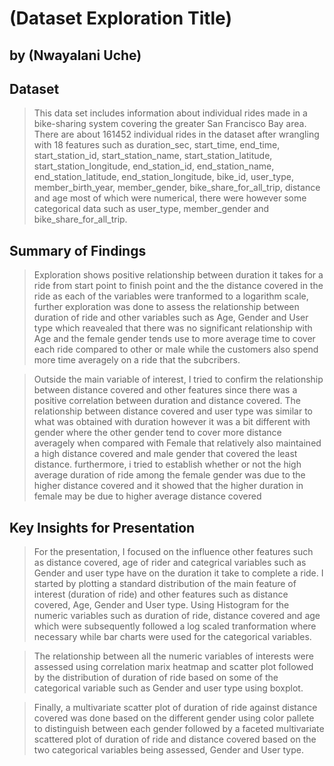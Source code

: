 # (Dataset Exploration Title)
## by (Nwayalani Uche)


## Dataset

> This data set includes information about individual rides made in a bike-sharing system covering the greater San Francisco Bay area. There are about 161452 individual rides in the dataset after wrangling with 18 features such as duration_sec, start_time, end_time, start_station_id, start_station_name, start_station_latitude, start_station_longitude, end_station_id, end_station_name, end_station_latitude, end_station_longitude, bike_id, user_type, member_birth_year, member_gender, bike_share_for_all_trip, distance and age most of which were numerical, there were however some categorical data such as user_type, member_gender and bike_share_for_all_trip.


## Summary of Findings

> Exploration shows positive relationship between duration it takes for a ride from start point  to finish point and the the distance covered in the ride as each of the variables were tranformed to a logarithm scale, further exploration was done to assess the relationship between duration of ride and other variables such as Age, Gender and User type which reavealed that there was no significant relationship with Age and the female gender tends use to more average time to cover each ride compared to other or male while the customers also spend more time averagely on a ride that the subcribers.

> Outside the main variable of interest, I tried to confirm the relationship between distance covered and other features since there was a positive correlation between duration and distance covered. The relationship between distance covered and user type was similar to what was obtained with duration however it was a bit different with gender where the other gender tend to cover more distance averagely when compared with Female that relatively also maintained a high distance covered and male gender that covered the least distance. furthermore, i tried to establish whether or not the high average duration of ride among the female gender was due to the higher distance covered and it showed that the higher duration in female may be due to higher average distance covered 

## Key Insights for Presentation

> For the presentation, I focused on the influence other features such as distance covered, age of rider and categrical variables such as Gender and user type have on the duration it take to complete a ride. I started by plotting a standard distribution of the main feature of interest (duration of ride) and other features such as distance covered, Age, Gender and User type. Using Histogram for the numeric variables  such as duration of ride, distance covered and age which were subsequently followed a log scaled tranformation where necessary while bar charts were used for the categorical variables.

> The relationship between all the numeric variables of interests were assessed using correlation marix heatmap and scatter plot followed by the distribution of duration of ride based on some of the categorical variable such as Gender and user type using boxplot.

> Finally, a multivariate scatter plot of duration of ride against distance covered was done based on the different gender using color pallete to distinguish between each gender followed by a faceted multivariate scattered plot of duration of ride and distance covered based on the two categorical variables being assessed, Gender and User type.